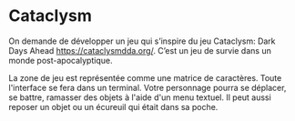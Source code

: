 # Cataclysm
On demande de développer un jeu qui s’inspire du jeu Cataclysm: Dark Days Ahead https://cataclysmdda.org/. C’est un jeu de survie dans un monde post-apocalyptique.

La zone de jeu est représentée comme une matrice de caractères. Toute l'interface se fera dans un
terminal. Votre personnage pourra se déplacer, se battre, ramasser des objets à l'aide d'un menu
textuel. Il peut aussi reposer un objet ou un écureuil qui était dans sa poche.
